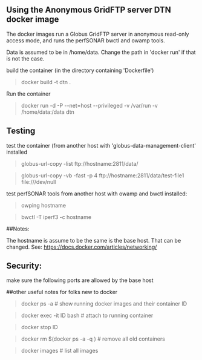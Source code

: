 ## Using the Anonymous GridFTP server DTN docker image

The docker images run a Globus GridFTP server in anonymous read-only access mode,
and runs the perfSONAR bwctl and owamp tools.

Data is assumed to be in /home/data. Change the path in 'docker run' if that is not the case.

build the container (in the directory containing 'Dockerfile')
>docker build -t dtn .

Run the container
>docker run -d -P --net=host --privileged -v /var/run -v /home/data:/data dtn

## Testing
test the container (from another host with 'globus-data-management-client' installed
>globus-url-copy -list ftp://hostname:2811/data/

>globus-url-copy -vb -fast -p 4 ftp://hostname:2811/data/test-file1 file:///dev/null

test perfSONAR tools from another host with owamp and bwctl installed:
>owping hostname

>bwctl -T iperf3 -c hostname

##Notes:

The hostname is assume to be the same is the base host. That can be changed.
See: https://docs.docker.com/articles/networking/

## Security:
make sure the following ports are allowed by the base host

##other useful notes for folks new to docker
>docker ps -a   # show running docker images and their container ID

>docker exec -it ID bash  # attach to running container

>docker stop ID

>docker rm $(docker ps -a -q ) # remove all old containers

>docker images  # list all images


